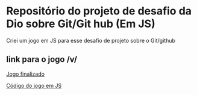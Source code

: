 # Repositório do projeto de desafio da Dio sobre Git/Git hub (Em JS)
Criei um jogo em JS para esse desafio de projeto sobre o Git/github

## link para o jogo /v/

[Jogo finalizado](https://editor.p5js.org/Yohxz/full/toZtal6uk)

[Código do jogo em JS](https://editor.p5js.org/Yohxz/sketches/toZtal6uk)
